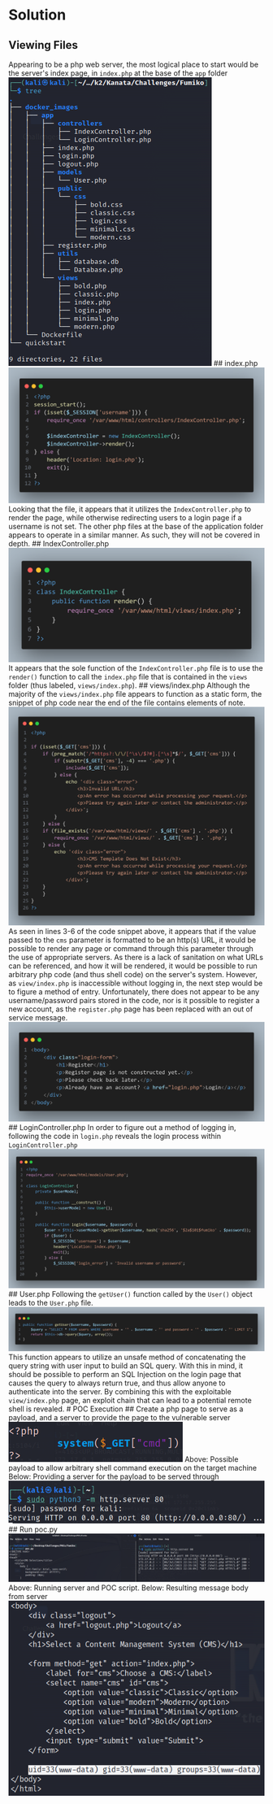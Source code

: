 # Solution

## Viewing Files

Appearing to be a php web server, the most logical place to start would be the server's index page, in `index.php` at the base of the `app` folder
![](images/1.png)
\## index.php
![](images/2.png)
Looking that the file, it appears that it utilizes the `IndexController.php` to render the page, while otherwise redirecting users to a login page if a username is not set. The other php files at the base of the application folder appears to operate in a similar manner. As such, they will not be covered in depth.
\## IndexController.php
![](images/3.png)
It appears that the sole function of the `IndexController.php` file is to use the `render()` function to call the `index.php` file that is contained in the `views` folder (thus labeled, `views/index.php`).
\## views/index.php
Although the majority of the `views/index.php` file appears to function as a static form, the snippet of php code near the end of the file contains elements of note.
![](images/4.png)
As seen in lines 3-6 of the code snippet above, it appears that if the value passed to the `cms` parameter is formatted to be an http(s) URL, it would be possible to render any page or command through this parameter through the use of appropriate servers.
As there is a lack of sanitation on what URLs can be referenced, and how it will be rendered, it would be possible to run arbitrary php code (and thus shell code) on the server's system. However, as `view/index.php` is inaccessible without logging in, the next step would be to figure a method of entry. Unfortunately, there does not appear to be any username/password pairs stored in the code, nor is it possible to register a new account, as the `register.php` page has been replaced with an out of service message.
![](images/5.png)
\## LoginController.php
In order to figure out a method of logging in, following the code in `login.php` reveals the login process within `LoginController.php`
![](images/6.png)
\## User.php
Following the `getUser()` function called by the `User()` object leads to the `User.php` file.
![](images/7.png)
This function appears to utilize an unsafe method of concatenating the query string with user input to build an SQL query. With this in mind, it should be possible to perform an SQL Injection on the login page that causes the query to always return true, and thus allow anyone to authenticate into the server. By combining this with the exploitable `view/index.php` page, an exploit chain that can lead to a potential remote shell is revealed.
\# POC Execution
\## Create a php page to serve as a payload, and a server to provide the page to the vulnerable server
![](images/8.png)
Above: Possible payload to allow arbitrary shell command execution on the target machine
Below: Providing a server for the payload to be served through
![](images/9.png)
\## Run poc.py
![](images/10.png)
Above: Running server and POC script.
Below: Resulting message body from server
![](images/11.png)
